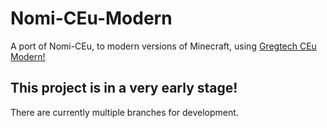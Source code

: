 # Nomi-CEu-Modern
A port of Nomi-CEu, to modern versions of Minecraft, using [Gregtech CEu Modern!](https://github.com/GregTechCEu/GregTech-Modern!)

## This project is in a very early stage!
There are currently multiple branches for development.
